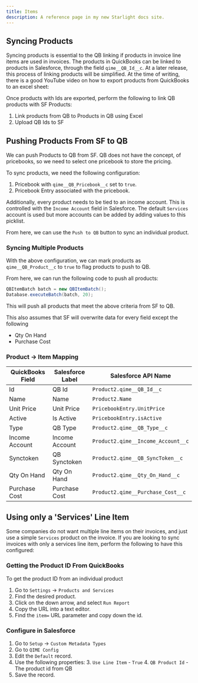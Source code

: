 ```yaml
---
title: Items
description: A reference page in my new Starlight docs site.
---
```


## Syncing Products

Syncing products is essential to the QB linking if products in invoice line items are used in invoices. The products in QuickBooks can be linked to products in Salesforce, through the field `qime__QB_Id__c`. At a later release, this process of linking products will be simplified. At the time of writing, there is a good YouTube video on how to export products from QuickBooks to an excel sheet:

Once products with Ids are exported, perform the following to link QB products with SF Products:

1. Link products from QB to Products in QB using Excel
2. Upload QB Ids to SF

## Pushing Products From SF to QB

We can push Products to QB from SF. QB does not have the concept, of pricebooks, so we need to select one pricebook to store the pricing.

To sync products, we need the following configuration:

1. Pricebook with `qime__QB_Pricebook__c` set to `true`.
2. Pricebook Entry associated with the pricebook.

Additionally, every product needs to be tied to an income account. This is controlled with the `Income Account` field in Salesforce. The default `Services` account is used but more accounts can be added by adding values to this picklist.

From here, we can use the `Push to QB` button to sync an individual product.

### Syncing Multiple Products

With the above configuration, we can mark products as `qime__QB_Product__c` to `true` to flag products to push to QB.

From here, we can run the following code to push all products:

```java
QBItemBatch batch = new QBItemBatch();
Database.executeBatch(batch, 20);
```

This will push all products that meet the above criteria from SF to QB.

This also assumes that SF will overwrite data for every field except the following

- Qty On Hand
- Purchase Cost

### Product -> Item Mapping

| QuickBooks Field | Salesforce Label | Salesforce API Name                |
| ---------------- | ---------------- | ---------------------------------- |
| Id               | QB Id            | `Product2.qime__QB_Id__c`          |
| Name             | Name             | `Product2.Name`                    |
| Unit Price       | Unit Price       | `PricebookEntry.UnitPrice`         |
| Active           | Is Active        | `PricebookEntry.isActive`          |
| Type             | QB Type          | `Product2.qime__QB_Type__c`        |
| Income Account   | Income Account   | `Product2.qime__Income_Account__c` |
| Synctoken        | QB Synctoken     | `Product2.qime__QB_SyncToken__c`   |
| Qty On Hand      | Qty On Hand      | `Product2.qime__Qty_On_Hand__c`    |
| Purchase Cost    | Purchase Cost    | `Product2.qime__Purchase_Cost__c`  |

## Using only a 'Services' Line Item

Some companies do not want multiple line items on their invoices, and just use a simple `Services` product on the invoice. If you are looking to sync invoices with only a services line item, perform the following to have this configured:

### Getting the Product ID From QuickBooks

To get the product ID from an individual product

1. Go to `Settings` -> `Products and Services`
2. Find the desired product.
3. Click on the down arrow, and select `Run Report`
4. Copy the URL into a text editor.
5. Find the `item=` URL parameter and copy down the id.

### Configure in Salesforce

1. Go to `Setup` -> `Custom Metadata Types`
2. Go to `QIME Config`
3. Edit the `Default` record.
4. Use the following properties: 3. `Use Line Item` - `True` 4. `QB Product Id` - The product id from QB
5. Save the record.

